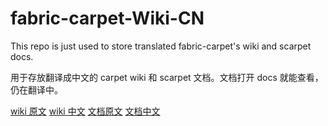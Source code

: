 # fabric-carpet-Wiki-CN
This repo is just used to store translated fabric-carpet's wiki and scarpet docs.

用于存放翻译成中文的 carpet wiki 和 scarpet 文档。文档打开 docs 就能查看，仍在翻译中。

[wiki 原文](https://github.com/gnembon/fabric-carpet/wiki)
[wiki 中文](https://github.com/HeartyYF/fabric-carpet-Wiki-CN/wiki)
[文档原文](https://github.com/gnembon/fabric-carpet/tree/master/docs/scarpet)
[文档中文](https://github.com/HeartyYF/fabric-carpet-Wiki-CN/tree/master/docs/scarpet)
